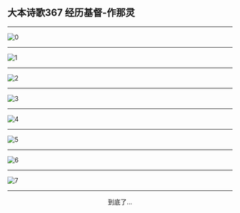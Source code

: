 
## 大本诗歌367 经历基督-作那灵
        
<div id="aplayer0"></div>

---

<img alt="0" data-original="https://cdn.jsdelivr.net/gh/k34869/shi/data/d0367/0">

---

<img alt="1" data-original="https://cdn.jsdelivr.net/gh/k34869/shi/data/d0367/1">

---

<img alt="2" data-original="https://cdn.jsdelivr.net/gh/k34869/shi/data/d0367/2">

---

<img alt="3" data-original="https://cdn.jsdelivr.net/gh/k34869/shi/data/d0367/3">

---

<img alt="4" data-original="https://cdn.jsdelivr.net/gh/k34869/shi/data/d0367/4">

---

<img alt="5" data-original="https://cdn.jsdelivr.net/gh/k34869/shi/data/d0367/5">

---

<img alt="6" data-original="https://cdn.jsdelivr.net/gh/k34869/shi/data/d0367/6">

---

<img alt="7" data-original="https://cdn.jsdelivr.net/gh/k34869/shi/data/d0367/7">

---

<p style="text-align: center">到底了...</p>

<script src="/js/dist-view.js"></script>

<script>
MAIN.id = 'd0367';
        
const ap0 = new APlayer({
    container: document.getElementById('aplayer0'),
    volume: 1,
    loop: 'none',
    preload: 'none',
    audio: [{
        name: '大本诗歌367.mp3',
        artist: '大本诗歌',
        url: 'https://res.wx.qq.com/voice/getvoice?mediaid=MzI0NTk3MDM5M18yMjQ3NDkyMDMw',
        cover: '/favicon'
    }]
});
</script>
